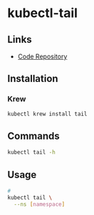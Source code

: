 # kubectl-tail

## Links

- [Code Repository](https://github.com/boz/kail)

## Installation

### Krew

```sh
kubectl krew install tail
```

## Commands

```sh
kubectl tail -h
```

## Usage

```sh
#
kubectl tail \
  --ns [namespace]
```
